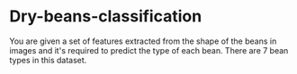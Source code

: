 # Dry-beans-classification

You are given a set of features extracted from the shape of the beans in images and it's required to predict the type of each bean. There are 7 bean types in this dataset.
